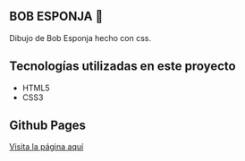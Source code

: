 ## BOB ESPONJA 🧽

Dibujo de Bob Esponja hecho con css.

## Tecnologías utilizadas en este proyecto

* HTML5
* CSS3

## Github Pages

[Visita la página aquí](https://lorenamateo90.github.io/BobEsponja/)

